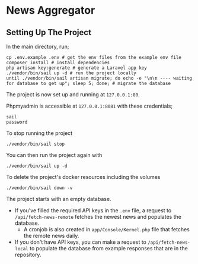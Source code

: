 # News Aggregator

## Setting Up The Project

In the main directory, run;

```
cp .env.example .env # get the env files from the example env file
composer install # install dependencies
php artisan key:generate # generate a Laravel app key
./vendor/bin/sail up -d # run the project locally
until ./vendor/bin/sail artisan migrate; do echo -e "\n\n ---- waiting for database to get up"; sleep 5; done; # migrate the database
```
    
The project is now set up and running at `127.0.0.1:80`.

Phpmyadmin is accessible at `127.0.0.1:8081` with these credentials;
```
sail
password
```

To stop running the project
```
./vendor/bin/sail stop
```

You can then run the project again with
```
./vendor/bin/sail up -d
```

To delete the project's docker resources including the volumes
```
./vendor/bin/sail down -v
```

The project starts with an empty database.
- If you've filled the required API keys in the `.env` file, a request to `/api/fetch-news-remote` fetches the newest news and populates the database.
    - A cronjob is also created in `app/Console/Kernel.php` file that fetches the remote news daily.
- If you don't have API keys, you can make a request to `/api/fetch-news-local` to populate the database from example responses that are in the repository.
